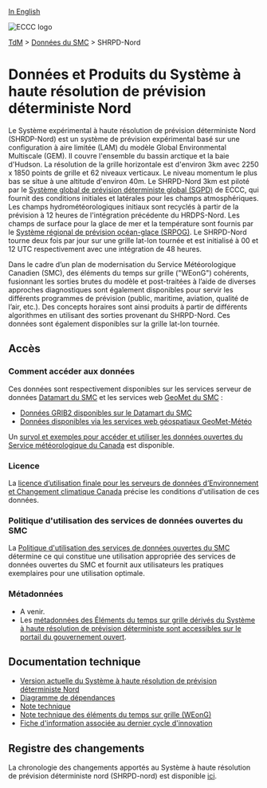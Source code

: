 [In English](readme_hrdps-north_en.md)

![ECCC logo](../../img_eccc-logo.png)

[TdM](../../readme_fr.md) > [Données du SMC](../readme_fr.md) > SHRPD-Nord

# Données et Produits du Système à haute résolution de prévision déterministe Nord

Le Système expérimental à haute résolution de prévision déterministe Nord (SHRDP-Nord) est un système de prévision expérimental basé sur une configuration à aire limitée (LAM) du modèle Global Environmental Multiscale (GEM). Il couvre l'ensemble du bassin arctique et la baie d'Hudson. La résolution de la grille horizontale est d'environ 3km avec 2250 x 1850 points de grille et 62 niveaux verticaux. Le niveau momentum le plus bas se situe à une altitude d'environ 40m. Le SHRPD-Nord 3km est piloté par le [Système global de prévision déterministe global (SGPD)](../nwp_gdps/readme_gdps_fr.md) de ECCC, qui fournit des conditions initiales et latérales pour les champs atmosphériques. Les champs hydrométéorologiques initiaux sont recyclés à partir de la prévision à 12 heures de l'intégration précédente du HRDPS-Nord. Les champs de surface pour la glace de mer et la température sont fournis par le [Système régional de prévision océan-glace (SRPOG)](../nwp_riops/readme_riops_fr.md). Le SHRPD-Nord tourne deux fois par jour sur une grille lat-lon tournée et est initialisé à 00 et 12 UTC respectivement avec une intégration de 48 heures.

Dans le cadre d’un plan de modernisation du Service Météorologique Canadien (SMC), des éléments du temps sur grille ("WEonG") cohérents, fusionnant les sorties brutes du modèle et post-traitées à l’aide de diverses approches diagnostiques sont également disponibles pour servir les différents programmes de prévision (public, maritime, aviation, qualité de l’air, etc.). Des concepts horaires sont ainsi produits à partir de différents algorithmes en utilisant des sorties provenant du SHRPD-Nord. Ces données sont également disponibles sur la grille lat-lon tournée. 

## Accès

### Comment accéder aux données

Ces données sont respectivement disponibles sur les services serveur de données [Datamart du SMC](../../msc-datamart/readme_fr.md) et les services web [GeoMet du SMC](../../msc-geomet/readme_fr.md) :

* [Données GRIB2 disponibles sur le Datamart du SMC](readme_hrdps-north-datamart_fr.md) 
* [Données disponibles via les services web géospatiaux GeoMet-Météo](../../msc-geomet/readme_fr.md)

Un [survol et exemples pour accéder et utiliser les données ouvertes du Service météorologique du Canada](../../usage/readme_fr.md) est disponible.

### Licence

La [licence d’utilisation finale pour les serveurs de données d’Environnement et Changement climatique Canada](../../licence/readme_fr.md) précise les conditions d'utilisation de ces données.

### Politique d'utilisation des services de données ouvertes du SMC

La [Politique d'utilisation des services de données ouvertes du SMC](../../usage-policy/readme_fr.md) détermine ce qui constitue une utilisation appropriée des services de données ouvertes du SMC et fournit aux utilisateurs les pratiques exemplaires pour une utilisation optimale.

### Métadonnées

* A venir.
* Les [métadonnées des Éléments du temps sur grille dérivés du Système à haute résolution de prévision déterministe sont accessibles sur le portail du gouvernement ouvert](https://open.canada.ca/data/fr/dataset/9eaf8b65-a734-432e-925c-7fbe8fc65670).

## Documentation technique

* [Version actuelle du Système à haute résolution de prévision déterministe Nord](http://collaboration.cmc.ec.gc.ca/cmc/CMOI/product_guide/docs/tech_specifications/tech_specifications_HRDPS-NORTH_f.pdf)
* [Diagramme de dépendances](https://collaboration.cmc.ec.gc.ca/cmc/cmos/public_doc/msc-data/nwep-dependency-diagrams/system_HRDPS-N_fr.svg)
* [Note technique](https://collaboration.cmc.ec.gc.ca/cmc/cmoi/product_guide/docs/tech_notes/technote_hrdps-north_f.pdf)
* [Note technique des éléments du temps sur grille (WEonG)](https://collaboration.cmc.ec.gc.ca/cmc/cmoi/product_guide/docs/tech_notes/technote_weong-hrdps_f.pdf)
* [Fiche d'information associée au dernier cycle d'innovation](https://collaboration.cmc.ec.gc.ca/cmc/cmoi/product_guide/docs/fact_sheets/factsheet_hrdps-north_f.pdf)

## Registre des changements 

La chronologie des changements apportés au Système à haute résolution de prévision déterministe nord (SHRPD-nord) est disponible [ici](changelog_hrdps-north_fr.md).



